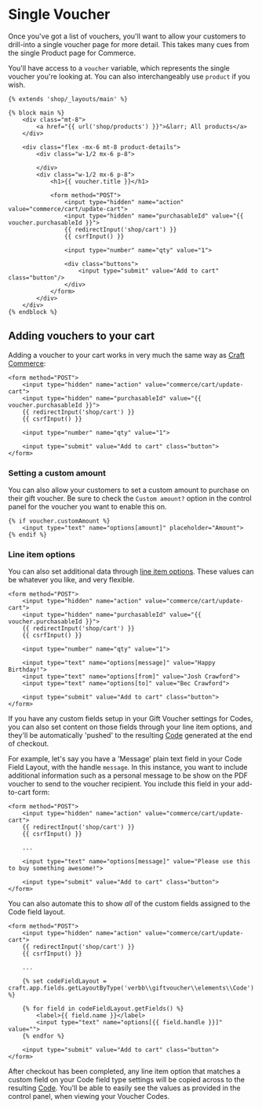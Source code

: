 # Single Voucher
Once you've got a list of vouchers, you'll want to allow your customers to drill-into a single voucher page for more detail. This takes many cues from the single Product page for Commerce.

You'll have access to a `voucher` variable, which represents the single voucher you're looking at. You can also interchangeably use `product` if you wish.

```twig
{% extends 'shop/_layouts/main' %}

{% block main %}
    <div class="mt-8">
        <a href="{{ url('shop/products') }}">&larr; All products</a>
    </div>

    <div class="flex -mx-6 mt-8 product-details">
        <div class="w-1/2 mx-6 p-8">

        </div>
        <div class="w-1/2 mx-6 p-8">
            <h1>{{ voucher.title }}</h1>

            <form method="POST">
                <input type="hidden" name="action" value="commerce/cart/update-cart">
                <input type="hidden" name="purchasableId" value="{{ voucher.purchasableId }}">
                {{ redirectInput('shop/cart') }}
                {{ csrfInput() }}

                <input type="number" name="qty" value="1">

                <div class="buttons">
                    <input type="submit" value="Add to cart" class="button"/>
                </div>
            </form>
        </div>
    </div>
{% endblock %}
```

## Adding vouchers to your cart
Adding a voucher to your cart works in very much the same way as [Craft Commerce](https://docs.craftcms.com/commerce/v3/adding-to-and-updating-the-cart.html):

```twig
<form method="POST">
    <input type="hidden" name="action" value="commerce/cart/update-cart">
    <input type="hidden" name="purchasableId" value="{{ voucher.purchasableId }}">
    {{ redirectInput('shop/cart') }}
    {{ csrfInput() }}

    <input type="number" name="qty" value="1">

    <input type="submit" value="Add to cart" class="button">
</form>
```

### Setting a custom amount
You can also allow your customers to set a custom amount to purchase on their gift voucher. Be sure to check the `Custom amount?` option in the control panel for the voucher you want to enable this on. 

```twig
{% if voucher.customAmount %}
    <input type="text" name="options[amount]" placeholder="Amount">
{% endif %}
```

### Line item options
You can also set additional data through [line item options](https://docs.craftcms.com/commerce/v3/adding-to-and-updating-the-cart.html#line-item-options-and-notes). These values can be whatever you like, and very flexible.

```twig
<form method="POST">
    <input type="hidden" name="action" value="commerce/cart/update-cart">
    <input type="hidden" name="purchasableId" value="{{ voucher.purchasableId }}">
    {{ redirectInput('shop/cart') }}
    {{ csrfInput() }}

    <input type="number" name="qty" value="1">

    <input type="text" name="options[message]" value="Happy Birthday!">
    <input type="text" name="options[from]" value="Josh Crawford">
    <input type="text" name="options[to]" value="Bec Crawford">

    <input type="submit" value="Add to cart" class="button">
</form>
```

If you have any custom fields setup in your Gift Voucher settings for Codes, you can also set content on those fields through your line item options, and they'll be automatically 'pushed' to the resulting [Code](docs:developers/code) generated at the end of checkout.

For example, let's say you have a 'Message' plain text field in your Code Field Layout, with the handle `message`. In this instance, you want to include additional information such as a personal message to be show on the PDF voucher to send to the voucher recipient. You include this field in your add-to-cart form:

```twig
<form method="POST">
    <input type="hidden" name="action" value="commerce/cart/update-cart">
    {{ redirectInput('shop/cart') }}
    {{ csrfInput() }}

    ...

    <input type="text" name="options[message]" value="Please use this to buy something awesome!">

    <input type="submit" value="Add to cart" class="button">
</form>
```

You can also automate this to show _all_ of the custom fields assigned to the Code field layout.

```twig
<form method="POST">
    <input type="hidden" name="action" value="commerce/cart/update-cart">
    {{ redirectInput('shop/cart') }}
    {{ csrfInput() }}

    ...

    {% set codeFieldLayout = craft.app.fields.getLayoutByType('verbb\\giftvoucher\\elements\\Code') %}

    {% for field in codeFieldLayout.getFields() %}
        <label>{{ field.name }}</label>
        <input type="text" name="options[{{ field.handle }}]" value="">
    {% endfor %}

    <input type="submit" value="Add to cart" class="button">
</form>
```

After checkout has been completed, any line item option that matches a custom field on your Code field type settings will be copied across to the resulting [Code](docs:developers/code). You'll be able to easily see the values as provided in the control panel, when viewing your Voucher Codes.

